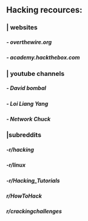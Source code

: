 <h2>Hacking recources:
  <h3>| websites</h3>
    <h5>- overthewire.org</h5>
    <h5>- academy.hackthebox.com</h5>
  <h3>| youtube channels</h3>
    <h5>- David bombal</h5>
    <h5>- Loi Liang Yang</h5>
    <h5>- Network Chuck</h5>
  <h3>|subreddits</h3>
    <h5>-r/hacking</h5>
    <h5>-r/linux</h5>
    <h5>-r/Hacking_Tutorials</h5>
    <h5> r/HowToHack</h5>
    <h5> r/crackingchallenges</h5>
</h2>
